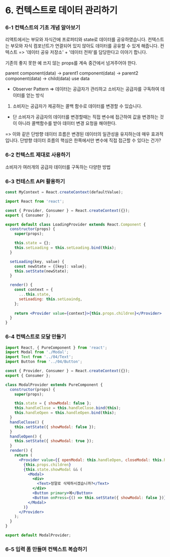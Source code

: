 # 6. 컨텍스트로 데이터 관리하기

### 6-1 컨텍스트의 기초 개념 알아보기
리액트에서는 부모와 자식간에 프로퍼티와 state로 데이터를 공유하였습니다.
컨텍스트는 부모와 자식 컴포넌트가 연결되어 있지 않아도 데이터를 공유할 수 있게 해줍니다.
컨텍스트 => '데이터 공유 저장소' + '데이터 전파'를 담당한다고 이야기 합니다.

기존의 좋지 못한 예
쓰지 않는 props를 계속 중간에서 넘겨주어야 한다.

parent component(data) -> parent1 component(data) -> parent2 component(data) -> child(data) use data


* Observer Pattern
=> 데이터는 공급자가 관리하고 소비자는 공급자를 구독하여 데이터를 얻는 방식

1. 소비자는 공급자가 제공하는 콜백 함수로 데이터를 변경할 수 있습니다.
- 단 소비자가 공급자의 데이터를 변경할때는 직접 변수에 접근하여 값을 변경하는 것이 아니라 콜백함수를 받아 데이터 변경 요청을 해야한다.

=> 이와 같은 단방향 데이터 흐름은 변경된 데이터의 일관성을 유지하는데 매우 효과적입니다.
단방향 데이터 흐름의 핵심은 한쪽에서만 변수에 직접 접근할 수 있다는 건가?

### 6-2 컨텍스트 제대로 사용하기
소비자가 여러개의 공급자 데이터를 구독하는 다양한 방법

### 6-3 컨테스트 API 활용하기
```jsx
const MyContext = React.createContext(defaultValue);
```


```jsx
import React from 'react';

const { Provider, Consumer } = React.createContext({});
export { Consumer };

export default class LoadingProvider extends React.Component {
  constructor(props) {
    super(props);

    this.state = {};
    this.setLoading = this.setLoading.bind(this);
  }

  setLoading(key, value) {
    const newState = {[key]: value};
    this.setState(newState);
  }

  render() {
    const context = {
      ...this.state,
      setLoading: this.setLoaindg,
    };
    
    return <Provider value={context}>{this.props.children}</Provider>
  }
}
```
### 6-4 컨텍스트로 모달 만들기

```jsx
import React, { PureComponent } from 'react';
import Modal from './Modal';
import Text from '../04/Text';
import Button from '../04/Button';

const { Provider, Consumer } = React.createContext({});
export { Consumer };

class ModalProvider extends PureComponent {
  constructor(props) {
    super(props);

    this.state = { showModal: false };
    this.handleClose = this.handleClose.bind(this);
    this.handleOpen = this.handleOpen.bind(this);
  }
  handleClose() {
    this.setState({ showModal: false });
  }
  handleOpen() {
    this.setState({ showModal: true });
  }
  render() {
    return (
      <Provider value={{ openModal: this.handleOpen, closeModal: this.handleClose }}>
        {this.props.children}
        {this.state.showModal && (
          <Modal>
            <div>
              <Text>정말로 삭제하시겠습니까?</Text>
            </div>
            <Button primary>예</Button>
            <Button onPress={() => this.setState({ showModal: false })}>아니요</Button>
          </Modal>
        )}
      </Provider>
    );
  }
}

export default ModalProvider;
```

### 6-5 입력 폼 만들며 컨텍스트 복습하기